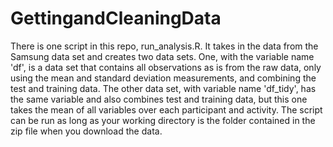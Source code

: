 # GettingandCleaningData
 There is one script in this repo, run_analysis.R. It takes in the data from the Samsung data set and creates two data sets. One, with the variable name 'df', is a data set that contains all observations as is from the raw data, only using the mean and standard deviation measurements, and combining the test and training data. The other data set, with variable name 'df_tidy', has the same variable and also combines test and training data, but this one takes the mean of all variables over each participant and activity. The script can be run as long as your working directory is the folder contained in the zip file when you download the data.
